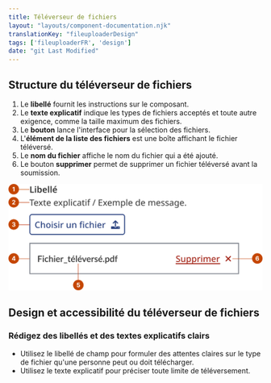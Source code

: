 ```yaml
---
title: Téléverseur de fichiers
layout: "layouts/component-documentation.njk"
translationKey: "fileuploaderDesign"
tags: ['fileuploaderFR', 'design']
date: "git Last Modified"
---
```


## Structure du téléverseur de fichiers

<ol class="anatomy-list">
  <li>Le <strong>libellé</strong> fournit les instructions sur le composant.</li>
  <li>Le <strong>texte explicatif</strong> indique les types de fichiers acceptés et toute autre exigence, comme la taille maximum des fichiers.</li>
  <li>Le <strong>bouton</strong> lance l'interface pour la sélection des fichiers.</li>
  <li>L'<strong>élément de la liste des fichiers</strong> est une boîte affichant le fichier téléversé.</li>
  <li>Le <strong>nom du fichier</strong> affiche le nom du fichier qui a été ajouté.</li>
  <li>Le bouton <strong>supprimer</strong> permet de supprimer un fichier téléversé avant la soumission.</li>
</ol>

<img class="b-sm b-default p-400" src="/images/fr/components/anatomy/gcds-file-uploader-anatomy.svg" alt="Une image de la structure du composant téléverseur de fichiers." />

## Design et accessibilité du téléverseur de fichiers

### Rédigez des libellés et des textes explicatifs clairs

- Utilisez le libellé de champ pour formuler des attentes claires sur le type de fichier qu'une personne peut ou doit télécharger.
- Utilisez le texte explicatif pour préciser toute limite de téléversement.
